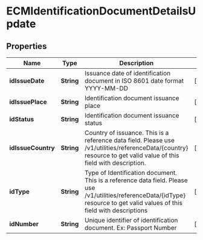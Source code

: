 # ECMIdentificationDocumentDetailsUpdate

## Properties
Name | Type | Description | Notes
------------ | ------------- | ------------- | -------------
**idIssueDate** | **String** | Issuance date of identification document in ISO 8601 date format YYYY-MM-DD |  [optional]
**idIssuePlace** | **String** | Identification document issuance place |  [optional]
**idStatus** | **String** | Identification document issuance status |  [optional]
**idIssueCountry** | **String** | Country of issuance. This is a reference data field. Please use /v1/utilities/referenceData/{country} resource to get valid value of this field with description. |  [optional]
**idType** | **String** | Type of Identification document. This is a reference  data field. Please use /v1/utilities/referenceData/{idType} resource to get valid values of this field with descriptions |  [optional]
**idNumber** | **String** | Unique identifier of identification document. Ex: Passport Number |  [optional]
